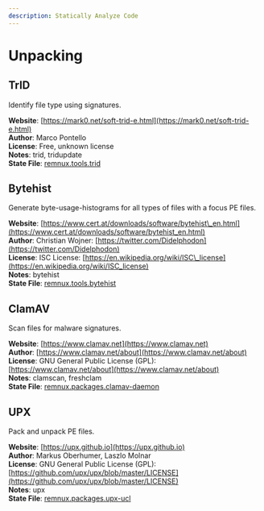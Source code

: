 ```yaml
---
description: Statically Analyze Code
---
```


# Unpacking

## TrID

Identify file type using signatures.

**Website**: [https://mark0.net/soft-trid-e.html](https://mark0.net/soft-trid-e.html)  
**Author**: Marco Pontello  
**License**: Free, unknown license  
**Notes**: trid, tridupdate  
**State File**: [remnux.tools.trid](https://github.com/REMnux/salt-states/blob/master/remnux/tools/trid.sls)

## Bytehist

Generate byte-usage-histograms for all types of files with a focus PE files.

**Website**: [https://www.cert.at/downloads/software/bytehist\_en.html](https://www.cert.at/downloads/software/bytehist_en.html)  
**Author**: Christian Wojner: [https://twitter.com/Didelphodon](https://twitter.com/Didelphodon)  
**License**: ISC License: [https://en.wikipedia.org/wiki/ISC\_license](https://en.wikipedia.org/wiki/ISC_license)  
**Notes**: bytehist  
**State File**: [remnux.tools.bytehist](https://github.com/REMnux/salt-states/blob/master/remnux/tools/bytehist.sls)

## ClamAV

Scan files for malware signatures.

**Website**: [https://www.clamav.net](https://www.clamav.net)  
**Author**: [https://www.clamav.net/about](https://www.clamav.net/about)  
**License**: GNU General Public License \(GPL\): [https://www.clamav.net/about](https://www.clamav.net/about)  
**Notes**: clamscan, freshclam  
**State File**: [remnux.packages.clamav-daemon](https://github.com/REMnux/salt-states/blob/master/remnux/packages/clamav-daemon.sls)

## UPX

Pack and unpack PE files.

**Website**: [https://upx.github.io](https://upx.github.io)  
**Author**: Markus Oberhumer, Laszlo Molnar  
**License**: GNU General Public License \(GPL\): [https://github.com/upx/upx/blob/master/LICENSE](https://github.com/upx/upx/blob/master/LICENSE)  
**Notes**: upx  
**State File**: [remnux.packages.upx-ucl](https://github.com/REMnux/salt-states/blob/master/remnux/packages/upx-ucl.sls)

